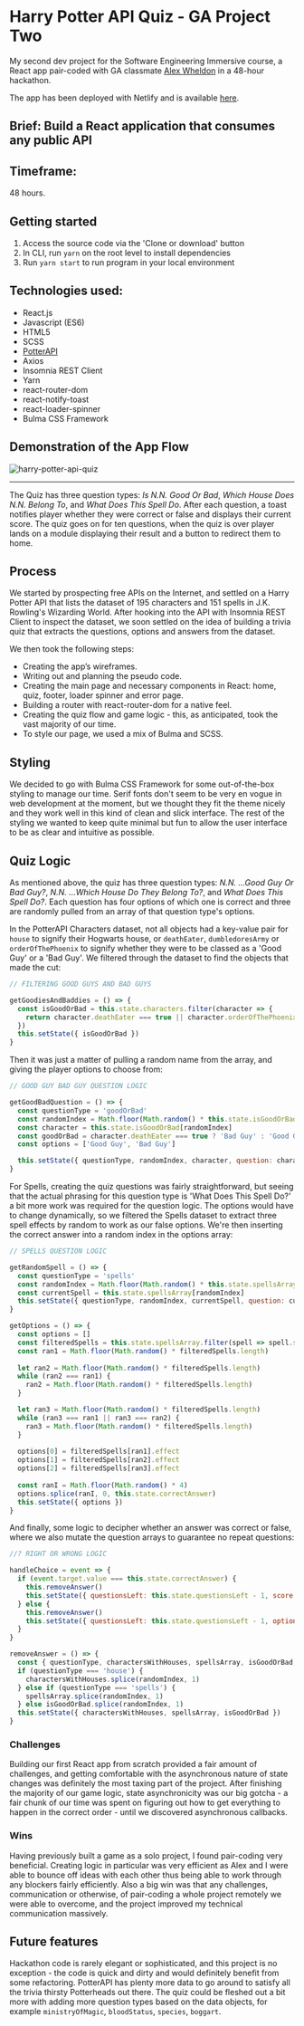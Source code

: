 # Harry Potter API Quiz - GA Project Two

My second dev project for the Software Engineering Immersive course, a React app pair-coded with GA classmate [Alex Wheldon](https://github.com/awheldon) in a 48-hour hackathon.

The app has been deployed with Netlify and is available [here](https://harrypotterquiz.netlify.app).

## Brief: Build a React application that consumes any public API 

## Timeframe:

48 hours.

## Getting started

1. Access the source code via the 'Clone or download' button 
2. In CLI, run `yarn` on the root level to install dependencies
3. Run `yarn start` to run program in your local environment

## Technologies used:

* React.js
* Javascript (ES6)
* HTML5
* SCSS
* [PotterAPI](https://www.potterapi.com)
* Axios
* Insomnia REST Client
* Yarn
* react-router-dom
* react-notify-toast
* react-loader-spinner
* Bulma CSS Framework

## Demonstration of the App Flow

![harry-potter-api-quiz](./src/assets/screenshots/quiz.gif)

***

The Quiz has three question types: <i>Is N.N. Good Or Bad</i>, <i>Which House Does N.N. Belong To</i>, and <i>What Does This Spell Do</i>. After each question, a toast notifies player whether they were correct or false and displays their current score. The quiz goes on for ten questions, when the quiz is over player lands on a module displaying their result and a button to redirect them to home.

## Process

We started by prospecting free APIs on the Internet, and settled on a Harry Potter API that lists the dataset of 195 characters and 151 spells in J.K. Rowling's Wizarding World. After hooking into the API with Insomnia REST Client to inspect the dataset, we soon settled on the idea of building a trivia quiz that extracts the questions, options and answers from the dataset.

We then took the following steps:
* Creating the app’s wireframes.
* Writing out and planning the pseudo code.
* Creating the main page and necessary components in React: home, quiz, footer, loader spinner and error page.
* Building a router with react-router-dom for a native feel.
* Creating the quiz flow and game logic - this, as anticipated, took the vast majority of our time. 
* To style our page, we used a mix of Bulma and SCSS.

## Styling

We decided to go with Bulma CSS Framework for some out-of-the-box styling to manage our time. Serif fonts don't seem to be very en vogue in web development at the moment, but we thought they fit the theme nicely and they work well in this kind of clean and slick interface. The rest of the styling we wanted to keep quite minimal but fun to allow the user interface to be as clear and intuitive as possible. 

## Quiz Logic

As mentioned above, the quiz has three question types: <i>N.N. ...Good Guy Or Bad Guy?</i>, <i> N.N. ...Which House Do They Belong To?</i>, and <i>What Does This Spell Do?</i>. Each question has four options of which one is correct and three are randomly pulled from an array of that question type's options.

In the PotterAPI Characters dataset, not all objects had a key-value pair for `house` to signify their Hogwarts house, or `deathEater`, `dumbledoresArmy` or `orderOfThePhoenix` to signify whether they were to be classed as a 'Good Guy' or a 'Bad Guy'. We filtered through the dataset to find the objects that made the cut:

```javascript
// FILTERING GOOD GUYS AND BAD GUYS

getGoodiesAndBaddies = () => {
  const isGoodOrBad = this.state.characters.filter(character => {
    return character.deathEater === true || character.orderOfThePhoenix === true ||character.dumbledoresArmy === true
  })
  this.setState({ isGoodOrBad })
}
```

Then it was just a matter of pulling a random name from the array, and giving the player options to choose from: 

```javascript 
// GOOD GUY BAD GUY QUESTION LOGIC

getGoodBadQuestion = () => {
  const questionType = 'goodOrBad'
  const randomIndex = Math.floor(Math.random() * this.state.isGoodOrBad.length)
  const character = this.state.isGoodOrBad[randomIndex]
  const goodOrBad = character.deathEater === true ? 'Bad Guy' : 'Good Guy'
  const options = ['Good Guy', 'Bad Guy']

  this.setState({ questionType, randomIndex, character, question: character.name,correctAnswer: goodOrBad, options })
}
```

For Spells, creating the quiz questions was fairly straightforward, but seeing that the actual phrasing for this question type is 'What Does This Spell Do?' a bit more work was required for the question logic. The options would have to change dynamically, so we filtered the Spells dataset to extract three spell effects by random to work as our false options. We're then inserting the correct answer into a random index in the options array:

```javascript
// SPELLS QUESTION LOGIC

getRandomSpell = () => {
  const questionType = 'spells'
  const randomIndex = Math.floor(Math.random() * this.state.spellsArray.length)
  const currentSpell = this.state.spellsArray[randomIndex]
  this.setState({ questionType, randomIndex, currentSpell, question: currentSpellspell, correctAnswer: currentSpell.effect }, this.getOptions)
}

getOptions = () => {
  const options = []
  const filteredSpells = this.state.spellsArray.filter(spell => spell.spell !== this.statecurrentSpell.spell)
  const ran1 = Math.floor(Math.random() * filteredSpells.length)
  
  let ran2 = Math.floor(Math.random() * filteredSpells.length)
  while (ran2 === ran1) {
    ran2 = Math.floor(Math.random() * filteredSpells.length)
  }

  let ran3 = Math.floor(Math.random() * filteredSpells.length)
  while (ran3 === ran1 || ran3 === ran2) {
    ran3 = Math.floor(Math.random() * filteredSpells.length)
  }
  
  options[0] = filteredSpells[ran1].effect
  options[1] = filteredSpells[ran2].effect
  options[2] = filteredSpells[ran3].effect
  
  const ranI = Math.floor(Math.random() * 4)
  options.splice(ranI, 0, this.state.correctAnswer)
  this.setState({ options })
}
```

And finally, some logic to decipher whether an answer was correct or false, where we also mutate the question arrays to guarantee no repeat questions:

```javascript
//? RIGHT OR WRONG LOGIC

handleChoice = event => {
  if (event.target.value === this.state.correctAnswer) {
    this.removeAnswer()
    this.setState({ questionsLeft: this.state.questionsLeft - 1, score: this.state.score + 10, options: [], correctAnswer: null }, this.notifyCorrect)
  } else {
    this.removeAnswer()
    this.setState({ questionsLeft: this.state.questionsLeft - 1, options: [], correctAnswer: null }, this.notifyWrong)
  }
}

removeAnswer = () => {
  const { questionType, charactersWithHouses, spellsArray, isGoodOrBad, randomIndex } = this.state
  if (questionType === 'house') {
    charactersWithHouses.splice(randomIndex, 1)
  } else if (questionType === 'spells') {
    spellsArray.splice(randomIndex, 1)
  } else isGoodOrBad.splice(randomIndex, 1)
  this.setState({ charactersWithHouses, spellsArray, isGoodOrBad })
}
```

### Challenges

Building our first React app from scratch provided a fair amount of challenges, and getting comfortable with the asynchronous nature of state changes was definitely the most taxing part of the project. After finishing the majority of our game logic, state asynchronicity was our big gotcha - a fair chunk of our time was spent on figuring out how to get everything to happen in the correct order - until we discovered asynchronous callbacks.

### Wins

Having previously built a game as a solo project, I found pair-coding very beneficial. Creating logic in particular was very efficient as Alex and I were able to bounce off ideas with each other thus being able to work through any blockers fairly efficiently. Also a big win was that any challenges, communication or otherwise, of pair-coding a whole project remotely we were able to overcome, and the project improved my technical communication massively.

## Future features

Hackathon code is rarely elegant or sophisticated, and this project is no exception - the code is quick and dirty and would definitely benefit from some refactoring. PotterAPI has plenty more data to go around to satisfy all the trivia thirsty Potterheads out there. The quiz could be fleshed out a bit more with adding more question types based on the data objects, for example `ministryOfMagic`, `bloodStatus`, `species`, `boggart`.
